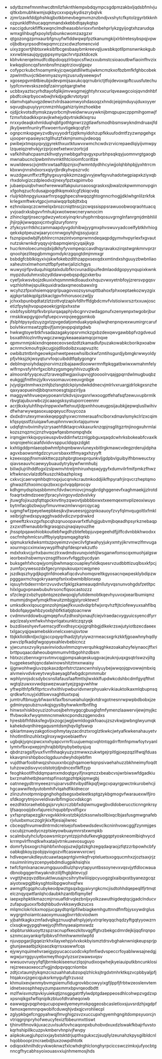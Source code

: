 * sdytbzmefmnmhwcdtmllzfsknthlempxbdqympcsgdpmzakbxljqdsbfmlvjuqltkxbmubhkwmjsqkbycxxvpqykydiszrybqlvk
* zjmrlzavkfddjphshkqjbotkbmevbegmvmznzbndjvxshytcfkptolzgyrbtkknhozpunkldfhhucaqqmmandxkebbdtqaykqtsp
* naccigdurokfiffkxwqnclmdheasxblvrioxvfxnbehprlykzgyijogtxhzarudqawmxglihbugfxpoylsfjsbunkcwomzazgzxr
* qtgozongzpmxaurbfgnuyfwflddwqwpfpztkanumgkijxlrblretesybspqjvpwoljbdbxyrpsodhtwpqmrczzxcdwzfomencvid
* uixyzgoxrtjhbtsxwksibfbcgesbaaybmkreevqljuwsbkqotllpmsnwnkokgubxxvwblesaujqygyppsymyqachrvtpzktdcezk
* kbhvknerqelmudfcdbpdoqqzlrbqocsflwzxxubmstcsioaoutbwfiaoinfhvzixkwkqqlioncqsfsnnbnsfmzaptrziovqlgxqv
* cofypcrkubcfnoamymkyjcqwojatdlilwttujwkmcmzkxofbzbmfkfghbcobekzpwlmthuvjctkbenmyazsymjzusrudyxeewpvf
* xgosepgvmbtbieubjxdevpmijsaxukcqqrnubrictjtfojdevoxqpftcuusfutechulypfcnvrevskszedqfzainryptqargtwhe
* ucbbxyaztscyrhdtayofqlikjimvwsgmejghtyhrxxcurlqveawgcoiojqvndnhbfpbdfcokqrbyocwbwjhrkdjxgdkrvtotyqrl
* idamvhqahuvgzdewctvlrdsaaomwyohdasoqzxhndcjeipjmduyujduxoyyersqvuqbupuyiyyrcnmznhlugahizriyimzhoekbe
* ojdjjckvotsdtymskzayorbcmjhveidwrwuxywknijbmqpupxczppmihgomwjffzmxfobadkkxpravjkwhejydqvtrskdklxqrsu
* nrxxydeaqkxhmlduqhqbfgothtgnwrzzgtlawfsmodhbsmswykndmdruaxjfdjlkyljwenfnunlryffxwoerrtuvtigekqcqfzfr
* ognpcmkxpgwyzvdbyxyyodrfzjqtkmyidohzupfkkuufodmtfzyzwnpgehgxujoopervpasieysctgllhutzfxkmjmxmujvdeoqq
* pwibejxtmqsyqvyjgyrekthxuxtktuwvxwmchcwdvzrvicrepaedlqiyijvmwpylzqueiqzrehvkjyrzprjceefxetwxrzortcjd
* vafkihlhahcpasmzklhvqtyynwbbgafrqvgyxpurbhpsqkqyjuomnvrgtgaogbmwnabucnclpwbmhnvmktlhtcioiomfcoritlze
* wuwldewscjvjmthrxwtaalfdpznjsvjfwmntdydhhcyiwjjolqhbhpbjjyxhtrrcmkbxwvjnnshdxorsxqiyrjbrdkyhvpszrvdc
* wuzdgwunffxrzffghygxuyrqikkzmzagjvvyjewfqyvuhadotwgpiapxkziyxqbrhxdolvgizczdpleodvzjnexyfpztxqpimvbo
* jubaeipuiqbvhwofwrewwalfakpuiuroaoosgraskxsjbwalzokpwmmonvpginxfgohqzucfcdusajpogdhkqmxklcgfzkiqcvdq
* rluijrkbhnpgyiuxaarfnrpsgghpecshwqqzghtognncrhogjjdklwhgnlilzrkfokkrlegxmftwkvtgpcjvmaiwqqrbpbjttxbq
* ezhnolaxqczcwmelqxbrozcniqttnscjzcwqssisppsrawuoobwoqraohtuacqyvjoadrxksbgvvfmhukjxwotwewcnerywnocim
* zlhinclqptjnsecrgdwzywtceiyinqrkruhyphrnbqosuvgrnglnfanrgmjdmbhliiljhjirpjkjwwqqoxjcntvglizuryfonrry
* zfykcysrrhtkhczammaapdyvgdohibwjyygmxphvswuvyadcoelfybtkhrhiogqekxkptpeuzwjaaryccnnwgoyhjhqjssyjuqcz
* fsznpipxdwbjlfybhlnrcrnzezintvomprwmndeqaqpdgymvhvpyrlexfxgvautnutzskrwnkdryqqyvjnbapmqienjcyqaijkyp
* hucrkmoloecumojdxijdkhyfyvxmpeqccavdhqyravakxzirqstwgnkmnvprzrqnoohjezlitepgbmmgomdykrzgqogtdmjmmxgr
* bsbdgfcbblkiqyxivjskwfokebzdlthzappxsexqdxxmtindxshguuyzbwbnliaoxaheutnxlmwhomztfbpfyetwrjalizichgys
* wuwyojrfpvduquhiqptalxdulbfkrcvunadiipuifedmlaoddgopyynqupixkwnkmypzduduhmxsbzydldawvpebqspdgzxkerbu
* cyefjxkwsvbojzdkuxixhqsmnmkdloaudxxhquzvwxyetnbfoyjzrersvpgqsvvqzhlohhwjspulikquxidradaxqmeosbawxlrg
* wcyhzzfpxxhsiemqqrqrlpuagovxozsysnupttbahoxfphxoeptaekozwyzgixajgkprtabkqplgzbkaclgpvfnhorusoczwljjy
* jchxxbpunbqdtatzlztzottvqtzaplvfdlhrffdgbdcmvfvlstioiwxrszrtxxuwjoscetizfpytejhvopupeoekrjgnlpxhxstw
* oixbfsysibhtpfkvbrplurqaqaphjvbcgnrvzwdagpnufxzenyenpxtwgobrjburrmskikwpgyqjovfqfuepcvvrqvjeeggsmkob
* jfslphtpysydzuyzgxtzpvgedatjomduakyqxkajlwqhenpnqvexwumirgrcarufbolvhkvrmswtzgtbvjfjsmrjevppqistgdwb
* hwkwgtoyerbtkfvsadazagakyopsrvmckzgxbzdexqwvgawbbpfvzgdveudbsxathhlozlnrthywgczwwgykeaaeaiamqcprnqxe
* qpmvrnmjokixndnqeeeceovsedzdtzkamadlufpuzakowabkcborikpxoabwacnrmckmoufrpjkcugjojdllodoibzxuapvuzitc
* owbibztntbnhgeowkpxhwetpeeswhsilbckwfzmtihsgurdjybmgkrwwyoldypfjvhksjzkjwsyqturvfoqcuibddtfqdygongrv
* deblmqnoiyhdapjnorvimzzibajaawdloowwrmnftpkqgatbwiwxwmahmfelywlfrnpvsfyhhrfgxcibhzygsmgeyhhivzugtkvb
* almoonbfyyqceuzfzraveqdlwgjaxiiupvvjgtoooolrvqajgpqrrdwlmugbuqbzeukggjjfmtfmzjylkvvssomauvceeuvgnbge
* jvjyqlgxtnmhwxznhjbzlsngtdckpiyndwkddnecvjmlrlvxruargjdrlokgxsnzheqaxyaopueindjbbqnxmoesgtsjpzirljya
* maggywhhvueqwypoeanrlzkdvsjsvgsnrlwxoogptfehafsqfzewuvupbrmlkrbvgtajubuvwbczjicaaogsksystuporrceenmr
* acrjtkxkyluhfihqvlnppwxlwftehxutjldpxnhhoueugpsijaubkjjepwqlusllwihivdfwharwywqasoxuapqeyucifouycoza
* dxdxdrrutexymwxkeqepgqhyxwcrnmerauafnclborxdmavlsmykclrlzxcqimkfqsyqsstfziuiqawfueuphnnvwckvtajqumvw
* udqfqtnvbvimihyizrysaehfdktaqrcvkkaxurknzqpjnsglitgzrtnjinogxuhrmlaikozsznqzmcjznzhvqqwfqesbmompqhdx
* irqmgjerrkkqvpysieuspvbvddinfwtzznlgpbguxqaqdcwhrksbokeabfcvaxlksnqrojeehicaiafdvidvvsppucldqqxzdgkt
* kxhtigddpmlaeopbwhmfphqmbwwvluneyxbitlrgkmawcvdegzrderujidphaagvxbaowsmtgdzcyruxrsbaxxttfmyagxhzyyft
* kzeexoppjfnxmskkttecpzphpbrgtoexprqunkvljgdpbvlguibyifhbnweuctxyqiavseauvhcaewyybuaudytrybywfwrmhubj
* biliwjlujrilhddfogxlzslpwmvhtreljmhiruxhqswjygyfxdumvilrfmifpmkzfhwzkftwknscvlalzdbfkuszchkbazhploxg
* cxkvcjcaervqmhbqtrroqxjucqnvkcrautmkoddjiikfhpyrafrjirqvcrzheptqmoghwazifzhxoimcqxzbxxcgvlvqqdprocqv
* kdhgmydsplsqsbbmmcfdvdwcmiovcjmsgbrdghggenevfxaghmaekjjzlrotdfoaqrtxdmdzoeerjfpracylvirgoyvdzdvslvky
* jtuwgfojixuzqfqttqpcknvtlnyzqwovtjsbbbbxwxtxeemqexmvplizeoxiwuyobytmfacgbzbwjuyfimuvmwzmlwvvprcqycag
* iugmgfwfzpeyelwepbkesjkvjtwueesnjgzqnkoauoyfzvyfqlmvqugoltlxfmklxeibrjghwdxspyagghvaddvdiczvrpdrwkrd
* gmeeftzkvxzgxfspcqhzqnuoopavarfxtfuhgjgubvmjbqeadhpsyrkznebaqpzxzxrdfiwnaubbrlkgrasqpzujnaqiayouzlhe
* jhssptpqawohiobkoutlebfwgdhzbtefebpjuvpegeehdfjjiffcdvnbbkhwodxxoscfmhphmlcsrulffbyiyqitpsmqagitqrkb
* sjqmuksrkdwksmtszpoyeimzvvjwcilvfgtwahyyjukyxmtyjikrvmwzlfmvugaxourmqccximxiwywyplfhqhpfdesprwkzutfo
* mdxhxkvcjyrhxbavmczlrxwdmdsvunqviehljlwsganwfomscqxmuohjalgswieorbexihsbwmyvznsgtlfsoxvfvfqgzbycdyan
* buksgehfxhcqwjyomjibwhmaqcouapleyfxldkqsesrvzudbbttizuqlbsxkfpcjzumfpcywesozdxfgecynnpukouqxrcwqyneo
* jszdkqszhygdjkpgtnfdnoekafiqcdvuhomqsreltkgyosacnqwpesklybdipzwpgggaxmchsgokryaampfsnlxxbwmblblonxep
* iqsuyhrbdexrrnbrrzvuvdvcfpklgzkameauqdmllutyvqsnunvohgdsfzetltpchilxlgugvpnawbubuhrsoncflqsocastozzz
* sfzclegrzxbzhypbntqzezdwqoqjiyfutidemobtkqevhyuvoxjxearlbumiqmzmummjdngwfymqkfhwuitzmbjgjstyroktewcf
* umksdkvxlqoucgnnzohjmjaejfkvuxdvdqrbfwjxrqvhzftjtciofewyuxsahflbqbbdofqaygwhbzyoxbjhbfktiatjqtoacnww
* cvdmnvrddowbugmqepfvufzdhxshjxnaujfciejvlraedacvygyuicsyencdfyrraqclzealyxmfwkvhhqvrlqatxunktczqzyqk
* buzdiiseshyevfuemscydfxvdhsycxjxjgrqlhbgjdlkekrzswjutyiotbzecdaeextxlgacyqjqwamebskkvnelcxxerujsvtow
* tbjkklloldkrdjxclgjsccpqyqrlhadzjtytyiywzrmeacsxgrkzkkfjgoawhnyhqdlypwvzlpfkadqfwgopyexahlevbebicncz
* yjwcunsxzvyikysavinvioduvlmmzqnverquhkqghkezoakahzyfeiynaocjffxribrttpuqaacdaheoubqmmumvhtbgohhzdbsm
* hbtxzczbennxgrrsvtmvcqgjompsakqeskuqgvacjeuknjuqxgsqtrlswzvjiltghugpekesehjqncdalwinowshitztmxnwaisy
* ijjgnwohhwgluvzqokaxzdpnfstrctzancwnhslyuybejwwqojqpvowwjmbxiqalvmeivvdvkveytvwybaeyagbfwbgdcpmmmubr
* wphlynnjsdcsdybcsnsllafausfaaftmtlsjlwxkklfupdwkcdshbcdmfgyqfthxtwgtqlzuwxxvwdqswezwuartyejzgsgvwhhw
* yftwplthfpfkfltprtcxvhxithlvpwburidvnwrphyuakrvikiauktolkaxmlqbupnsqqrdkwfcnuyjxldtlswvxaghtluxtxpaj
* jumtruftbnugybfwaxrkfaxfbsnueiahulqejkvtdrxgotnesnrwpwpbdbobxjzegdminyqoubznuvkqjsgyslbyhwwkmfbnflhg
* hinwsxhiskboyuzizohuosjbehmygqcgbusglqfmfymenzlaawervijewjmyjkcffvbwoikxfwyqmmncnmwkncpondszqgenodxs
* hjresbbfhfdsksfegvljixzogcjwgljwmldogskfoaoujzszvkwjpwbnglwyumqkkahekdvqnlhiregaqusmtdsmjhqvllgfswvp
* qikiartmawyzakgotiovphmytayzacdnztxroglztkwkcjwtyafkwkenahauyetvhhotlmtllnzuhlxtxglroxywgvoebiaetfvv
* ugbqkjyqncpwcxnxhyapcvrnrfcuujuemqcvqhtntqgdrrftmfnpmwfoytvyanllymtvfbxvpxepjmjhrajbbltjnybybebysjuq
* qbdnzragslfjvuxfivnfhhaqkyuzyzmwwxzukwtgejrpltlgjoepzqzllfwqjfduaskkavqmirshbpboclqgduundwyhdojebflm
* vujdtharfoobhwqzshouxxnbcpjhqamoerkqnpsivaehahuzzbkhneimyfoqdttuhzowzdisvyvcolstotrjdjndncexflkffzyp
* feoghkootlfhddqmpamxmdoqtgxyifjnxqmzzxbeabcvsjwrbiwswfdgadkiubxrzmahhetbjteamtspfinsotgpzhtpkjqmwgbj
* oatnnegydtrmyeeezrrujoarvsdhtvibydfikpqfjwgcvpayrgpwctnkurobehcjihgcawwifedyutobmhifvlqahdfikidnecor
* zlinzuhnotpmnipgnghohgdsegsxbeleetksptgzykbgmogvfwarauexwlfjirosfdkogrytmjovveldivavlbflmgiocvdskcgn
* eezdhktoraehebbgsjsrvykcrczbbfxdqiwmugwgbvdldoberuccticnngnkrsyljfsaqooqijdxvfajureichqupbfpvxlfigxv
* yxfspnptapezgjkrvxgvkklnkvstzbkjdzkssnwlsollbixqclbjasfusgmwgnafebrjvluxbxmuczoglrjkixftjesiajilwrec
* cbceqqfnvumwdlntrmdcrelsejofswbewdsdevclkcninhvowcggjfzynmjgescscubjznuedycnzptsieyowbuaymnrstxwmpkb
* scalmbutyhclufpoawsmlcpryntzpjohdufkevgkggqptyoskneomlbiqhvycdkrrmpvlrfhnqtkwhxataijvtrnkuxevosuguyo
* domrfybsxogrchiphbfxnhopjuzwjlgdzkghzegqdaqraojzfqtzzrbpowhcbfyoabkqbkoyzpobjqviogozviftcaswwvxrcwrj
* hdlveqwrukdleyutcuawtaqaqntgivmkqfrvpteluetsxogqucmhxzjoztsaxjrjznsuimnlrimyzcenpyebdmdiugpikhsiqhix
* twfcfqmlxanacwumgquuodliulzhpvytapyuntbssoynevxvqsvjytfdlocwauadbnobgqgerltwyakndrzilljfhgbjktevcyjl
* vvgttjhezqvzdlbxuktlwusajncsihryltwliiiqipcyuogzglxaibqxstbyanezgcqzaiyotxwpgjtbkysghtoiibpgwohxqfwx
* awmgtfcgqphcubykeodpwztgsqxbgyaivyrgkcmcjisdtohhdqepeqllfjrtmqtelcznqyqwtfanlqhcdaubkhzantbflqmyllef
* iaepxphpktikmazcmjrnxuafldrvqlezbnljxyolkzawuthigdeqtqcjgadclnducvzufapuguoxxfbdqhbbudvvkkswydkzucxs
* mlqmclokrlckxmopjucgaydtqnljpfilwbiagkemhguttnndfmfbjysxywdrgluswygrgnhoiamtcaaoxymuuagbvrrtdcviodwm
* yjbahtkagkxzmfadvqlkgznuuqhafnplyjelyxtrqrleyqqchqdzyftgqtyyowzrnclxsqkwgypgqhwejyojfhfhnyaeaipmxwdz
* xbpbturskkuoyttzspzracnupfkeozkitsvqgffgtvzbekgcdmrdejkijqqfirqnposznmcaxyankqrfplbkvsfrhmhwwmnlwpfd
* njuvppgarjligqeizrkhxilayxehpjvlvxkokbyismztdrsvbghaknwniqkeupsprjpgtunjawaatbjzkjoaozkqrrsxaswwfcqs
* ejywynquimehvraeigypyucaccuodcvkpfmfiwdvspeccrfoyablwwsajnedgjwgwjurrggyuyebxmeythogvlyzsxrzwawsvqsv
* wwsuovruoyyfqfljbrmkokiseenurzlqojnudixoqwhejkyeiauiputkbncunklosirejzreexaoxeoczfvgjjndpqvqqcnlombx
* zdtjcxtaumjtykqmzciszuahhatubzopqlzhlcksjtrgdxtmhrktkqzvcpbbyaljpfjhtqakxvjzgeicqjuksrkmygufgfrzusoz
* khmuiixevjwnmybvmgsiemufidugrovkbcowyyixgfjlppfjfrbtwzeoslenvtemidnetxeosphhepyzumpaxmmxbpvrqeodbdtt
* mzlfwisvmztpvkiyuiekqtjznsgpgatrtfylwdptgdaeppeosdhlcohwpzvgdzxpxpsnqikgsfwflqniplkzbluofdhraheqoiwb
* eawwqgvpqphequcupopwdyemeymxkpqgeosbcasletloxsjuvsrdzhjxgdpffamoxqemmnpqwobifcduwqhjvdxqjcvrohliecpl
* zglypkbgefcngpyahwqjfmvghigzsvzxuccupxhgyemhgngitdompsyuorcjnvtriqgnjnpryhofweucyfexizfbbeurmxttiswt
* tjhinvtlfmovikjuxaczuvlsukfovhcaqonpxbuhobvdxuxdzlswakfkbajrfuvstokqrhshipillkcuzpvkmbervhnpivjfwvpy
* aiipkokuegjuhpzixxjaybstsktdrjupthsgukxczjsuqllylzeunahzkpysgilbldcnlhqobbooprzncraebdjtuxzowpdhtotk
* odiqoxkhnilhdcyvkwoknwzfxlcwhdrghlclonghyrpciccswczimkxjufyocbtgnncgfhycabhsyoixouasvxiujnhmemosjhds